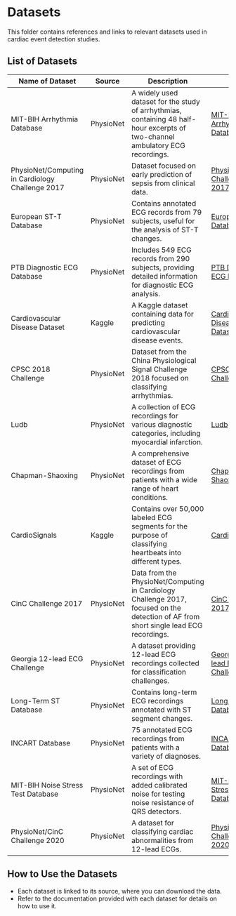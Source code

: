 # Datasets

This folder contains references and links to relevant datasets used in cardiac event detection studies.

## List of Datasets

| Name of Dataset | Source | Description | Link |
|-----------------|--------|-------------|------|
| MIT-BIH Arrhythmia Database | PhysioNet | A widely used dataset for the study of arrhythmias, containing 48 half-hour excerpts of two-channel ambulatory ECG recordings. | [MIT-BIH Arrhythmia Database](https://physionet.org/content/mitdb/1.0.0/) |
| PhysioNet/Computing in Cardiology Challenge 2017 | PhysioNet | Dataset focused on early prediction of sepsis from clinical data. | [PhysioNet Challenge 2017](https://physionet.org/content/challenge-2017/1.0.0/) |
| European ST-T Database | PhysioNet | Contains annotated ECG records from 79 subjects, useful for the analysis of ST-T changes. | [European ST-T Database](https://physionet.org/content/edb/1.0.0/) |
| PTB Diagnostic ECG Database | PhysioNet | Includes 549 ECG records from 290 subjects, providing detailed information for diagnostic ECG analysis. | [PTB Diagnostic ECG Database](https://physionet.org/content/ptbdb/1.0.0/) |
| Cardiovascular Disease Dataset | Kaggle | A Kaggle dataset containing data for predicting cardiovascular disease events. | [Cardiovascular Disease Dataset](https://www.kaggle.com/sulianova/cardiovascular-disease-dataset) |
| CPSC 2018 Challenge | PhysioNet | Dataset from the China Physiological Signal Challenge 2018 focused on classifying arrhythmias. | [CPSC 2018 Challenge](https://physionet.org/content/challenge-2018/1.0.0/) |
| Ludb | PhysioNet | A collection of ECG recordings for various diagnostic categories, including myocardial infarction. | [Ludb](https://physionet.org/content/ludb/1.0.1/) |
| Chapman-Shaoxing | PhysioNet | A comprehensive dataset of ECG recordings from patients with a wide range of heart conditions. | [Chapman-Shaoxing](https://physionet.org/content/chapman-shaoxing/1.0.0/) |
| CardioSignals | Kaggle | Contains over 50,000 labeled ECG segments for the purpose of classifying heartbeats into different types. | [CardioSignals](https://www.kaggle.com/sergiofigaro/cardiosignals-ecg-classification) |
| CinC Challenge 2017 | PhysioNet | Data from the PhysioNet/Computing in Cardiology Challenge 2017, focused on the detection of AF from short single lead ECG recordings. | [CinC Challenge 2017](https://physionet.org/content/challenge-2017/1.0.0/) |
| Georgia 12-lead ECG Challenge | PhysioNet | A dataset providing 12-lead ECG recordings collected for classification challenges. | [Georgia 12-lead ECG Challenge](https://physionet.org/content/georgia-ecg/1.0.0/) |
| Long-Term ST Database | PhysioNet | Contains long-term ECG recordings annotated with ST segment changes. | [Long-Term ST Database](https://physionet.org/content/ltstdb/1.0.0/) |
| INCART Database | PhysioNet | 75 annotated ECG recordings from patients with a variety of diagnoses. | [INCART Database](https://physionet.org/content/incart/1.0.0/) |
| MIT-BIH Noise Stress Test Database | PhysioNet | A set of ECG recordings with added calibrated noise for testing noise resistance of QRS detectors. | [MIT-BIH Noise Stress Test Database](https://physionet.org/content/nstdb/1.0.0/) |
| PhysioNet/CinC Challenge 2020 | PhysioNet | A dataset for classifying cardiac abnormalities from 12-lead ECGs. | [PhysioNet/CinC Challenge 2020](https://physionet.org/content/challenge-2020/1.0.0/) |


## How to Use the Datasets

- Each dataset is linked to its source, where you can download the data.
- Refer to the documentation provided with each dataset for details on how to use it.



